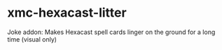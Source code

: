 # xmc-hexacast-litter
Joke addon: Makes Hexacast spell cards linger on the ground for a long time (visual only)
